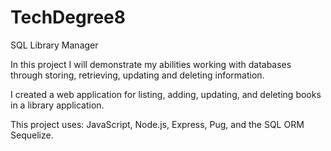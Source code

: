 # TechDegree8
SQL Library Manager 

In this project I will demonstrate my abilities working with databases through storing, retrieving, updating and deleting information. 

I created a web application for listing, adding, updating, and deleting books in a library application. 

This project uses: JavaScript, Node.js, Express, Pug, and the SQL ORM Sequelize.

